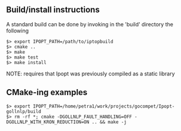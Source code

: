 
## Build/install instructions

A standard build can be done by invoking in the 'build' directory the following 
```shell 
$> export IPOPT_PATH=/path/to/iptopbuild
$> cmake ..
$> make 
$> make test
$> make install
```

NOTE: requires that Ipopt was previously compiled as a static library

## CMake-ing examples
```shell
$> export IPOPT_PATH=/home/petra1/work/projects/gocompet/Ipopt-gollnlp/build
$> rm -rf *; cmake -DGOLLNLP_FAULT_HANDLING=OFF -DGOLLNLP_WITH_KRON_REDUCTION=ON .. && make -j
```